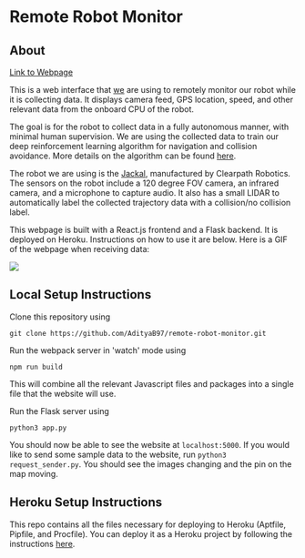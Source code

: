 # Remote Robot Monitor

## About

[Link to Webpage](https://jackal-command-center.herokuapp.com/)

This is a web interface that [we](http://rail.eecs.berkeley.edu/) are using to remotely monitor our robot while it is collecting data. It displays camera feed, GPS location, speed, and other relevant data from the onboard CPU of the robot.

The goal is for the robot to collect data in a fully autonomous manner, with minimal human supervision. We are using the collected data to train our deep reinforcement learning algorithm for navigation and collision avoidance. More details on the algorithm can be found [here](https://github.com/gkahn13/gcg).

The robot we are using is the [Jackal](https://www.clearpathrobotics.com/jackal-small-unmanned-ground-vehicle/), manufactured by Clearpath Robotics. The sensors on the robot include a 120 degree FOV camera, an infrared camera, and a microphone to capture audio. It also has a small LIDAR to automatically label the collected trajectory data with a collision/no collision label.

This webpage is built with a React.js frontend and a Flask backend. It is deployed on Heroku. Instructions on how to use it are below.
Here is a GIF of the webpage when receiving data:

![](jackal_command_center.gif)

## Local Setup Instructions

Clone this repository using

`git clone https://github.com/AdityaB97/remote-robot-monitor.git`

Run the webpack server in 'watch' mode using

```npm run build```

This will combine all the relevant Javascript files and packages into a single file that the website will use.

Run the Flask server using

```python3 app.py```

You should now be able to see the website at `localhost:5000`. If you would like to send some sample data to the website, run `python3 request_sender.py`. You should see the images changing and the pin on the map moving.

## Heroku Setup Instructions

This repo contains all the files necessary for deploying to Heroku (Aptfile, Pipfile, and Procfile). You can deploy it as a Heroku project by following the instructions [here](https://devcenter.heroku.com/articles/git).